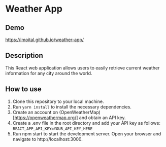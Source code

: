 # Weather App

## Demo

https://imoital.github.io/weather-app/

## Description

This React web application allows users to easily retrieve current weather information for any city around the world.

## How to use

1. Clone this repository to your local machine.
2. Run `yarn install` to install the necessary dependencies.
3. Create an account on (OpenWeatherMap)[https://openweathermap.org/] and obtain an API key.
4. Create a .env file in the root directory and add your API key as follows: `REACT_APP_API_KEY=YOUR_API_KEY_HERE`
5. Run npm start to start the development server.
   Open your browser and navigate to http://localhost:3000.
